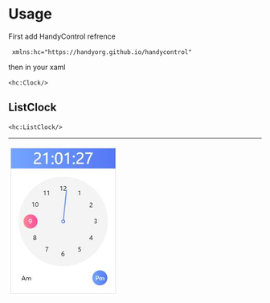 # Usage
First add HandyControl refrence
```
 xmlns:hc="https://handyorg.github.io/handycontrol"
```
then in your xaml
```
<hc:Clock/>
```

## ListClock
```
<hc:ListClock/>
```
***
![](https://github.com/HandyOrg/HandyOrgResource/blob/master/HandyControl/Resources/Clock.jpg)